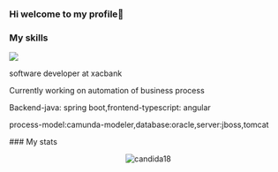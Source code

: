 ### Hi welcome to my profile👋

### My skills
<a href="https://skillicons.dev">
    <img src="https://skillicons.dev/icons?i=html,css,react,bootstrap,tailwind,nextjs,ts,nodejs,express,ts,mysql,mongodb,azure,angular,java&perline=14" />
  </a>
  <br>
  <p>software developer at xacbank</p>
  <p>Currently working on automation of business process</p>
<p>Backend-java: spring boot,frontend-typescript: angular</p>
<p>process-model:camunda-modeler,database:oracle,server:jboss,tomcat</p>
### My stats
<p align="center"><img src="https://github-readme-streak-stats.herokuapp.com/?user=NaDo2383&theme=algolia" alt="candida18"  /></p>


<!--
**ochko0421/ochko0421** is a ✨ _special_ ✨ repository because its `README.md` (this file) appears on your GitHub profile.

Here are some ideas to get you started:

- 🔭 I’m currently working on ...
- 🌱 I’m currently learning ...
- 👯 I’m looking to collaborate on ...
- 🤔 I’m looking for help with ...
- 💬 Ask me about ...
- 📫 How to reach me: ...
- 😄 Pronouns: ...
- ⚡ Fun fact: ...
-->
